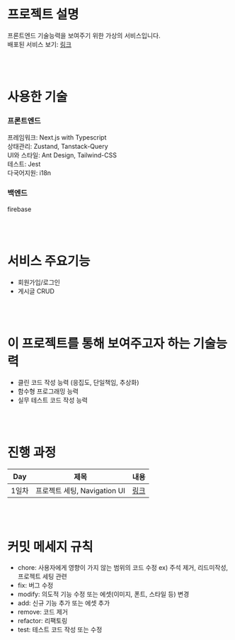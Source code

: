 # 프로젝트 설명
프론트엔드 기술능력을 보여주기 위한 가상의 서비스입니다.  
배포된 서비스 보기: [링크](https://london-azure.vercel.app/)

<br/><br/>

# 사용한 기술
### 프론트엔드  
프레임워크: Next.js with Typescript   
상태관리: Zustand, Tanstack-Query  
UI와 스타일: Ant Design, Tailwind-CSS  
테스트: Jest  
다국어지원: i18n  

### 백엔드  
firebase

<br/><br/>

# 서비스 주요기능
- 회원가입/로그인  
- 게시글 CRUD  

<br/><br/>

# 이 프로젝트를 통해 보여주고자 하는 기술능력
- 클린 코드 작성 능력 (응집도, 단일책임, 추상화)  
- 함수형 프로그래밍 능력  
- 실무 테스트 코드 작성 능력  

<br/><br/>

# 진행 과정
|Day|제목|내용|
|--|--|--|
|1일차|프로젝트 세팅, Navigation UI|[링크](https://github.com/lorenleedev/london/blob/main/note/day1.md)|

<br/><br/>

# 커밋 메세지 규칙

- chore: 사용자에게 영향이 가지 않는 범위의 코드 수정 ex) 주석 제거, 리드미작성, 프로젝트 세팅 관련  
- fix: 버그 수정
- modify: 의도적 기능 수정 또는 에셋(이미지, 폰트, 스타일 등) 변경
- add: 신규 기능 추가 또는 에셋 추가
- remove: 코드 제거
- refactor: 리팩토링
- test: 테스트 코드 작성 또는 수정


